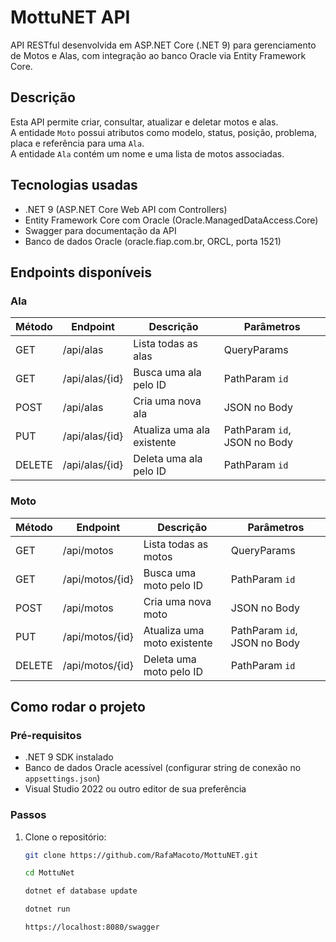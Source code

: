# MottuNET API

API RESTful desenvolvida em ASP.NET Core (.NET 9) para gerenciamento de Motos e Alas, com integração ao banco Oracle via Entity Framework Core.

## Descrição

Esta API permite criar, consultar, atualizar e deletar motos e alas.  
A entidade `Moto` possui atributos como modelo, status, posição, problema, placa e referência para uma `Ala`.  
A entidade `Ala` contém um nome e uma lista de motos associadas.

## Tecnologias usadas

- .NET 9 (ASP.NET Core Web API com Controllers)  
- Entity Framework Core com Oracle (Oracle.ManagedDataAccess.Core)  
- Swagger para documentação da API  
- Banco de dados Oracle (oracle.fiap.com.br, ORCL, porta 1521)

## Endpoints disponíveis

### Ala

| Método | Endpoint         | Descrição                       | Parâmetros        |
|--------|------------------|--------------------------------|-------------------|
| GET    | /api/alas        | Lista todas as alas             | QueryParams       |
| GET    | /api/alas/{id}   | Busca uma ala pelo ID           | PathParam `id`    |
| POST   | /api/alas        | Cria uma nova ala               | JSON no Body      |
| PUT    | /api/alas/{id}   | Atualiza uma ala existente      | PathParam `id`, JSON no Body |
| DELETE | /api/alas/{id}   | Deleta uma ala pelo ID          | PathParam `id`    |

### Moto

| Método | Endpoint          | Descrição                      | Parâmetros          |
|--------|-------------------|-------------------------------|---------------------|
| GET    | /api/motos        | Lista todas as motos           | QueryParams         |
| GET    | /api/motos/{id}   | Busca uma moto pelo ID         | PathParam `id`      |
| POST   | /api/motos        | Cria uma nova moto             | JSON no Body        |
| PUT    | /api/motos/{id}   | Atualiza uma moto existente    | PathParam `id`, JSON no Body |
| DELETE | /api/motos/{id}   | Deleta uma moto pelo ID        | PathParam `id`      |

## Como rodar o projeto

### Pré-requisitos

- .NET 9 SDK instalado  
- Banco de dados Oracle acessível (configurar string de conexão no `appsettings.json`)  
- Visual Studio 2022 ou outro editor de sua preferência

### Passos

1. Clone o repositório:
   ```bash
   git clone https://github.com/RafaMacoto/MottuNET.git

   cd MottuNet

   dotnet ef database update

   dotnet run

   https://localhost:8080/swagger
